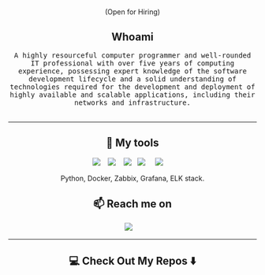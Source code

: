 
<h1 align="center"> </h1>
<p align="center"> (Open for Hiring)</p>

<h2 align="center">Whoami</h2>
<p align="center">
  <samp>A highly resourceful computer programmer and well-rounded IT professional with over five years of computing experience, possessing expert knowledge of the software development lifecycle and a solid understanding of technologies required for the development and deployment of highly available and scalable applications, including their networks and infrastructure.
  </samp>
  <br> <br>
  <alt="https://github.com/Fasawt">
</p>

<hr>

<h2 align="center"> 🔭 My tools</h2>
<p align="center">
  <img src="https://img.shields.io/badge/docker-%230db7ed.svg?style=for-the-badge&logo=docker&logoColor=white" />&nbsp;&nbsp;&nbsp;
  <img src="https://img.shields.io/badge/Ubuntu-E95420?style=for-the-badge&logo=ubuntu&logoColor=white" />&nbsp;&nbsp;&nbsp;
  <img src="https://img.shields.io/badge/grafana-%23F46800.svg?style=for-the-badge&logo=grafana&logoColor=white" />&nbsp;&nbsp;
  <img src="https://img.shields.io/badge/-ElasticSearch-005571?style=for-the-badge&logo=elasticsearch" />&nbsp;&nbsp;&nbsp;&nbsp;
  <img src="https://img.shields.io/badge/python-3670A0?style=for-the-badge&logo=python&logoColor=ffdd54" />&nbsp;&nbsp;&nbsp;&nbsp;&nbsp;
</p>
<p align="center">Python, Docker, Zabbix, Grafana, ELK stack.</p>

<h2  align="center">📫 Reach me on</h2>
<p align="center">
  <a href="mailto:fasawt@gmail.com?subject=Hello%20Ileri,%20From%20Github"><img src="https://img.shields.io/badge/gmail-%23D14836.svg?&style=for-the-badge&logo=gmail&logoColor=white" /></a>&nbsp;&nbsp;&nbsp;&nbsp;
</p>

<hr>

<h2  align="center">💻 Check Out My Repos ⬇️ </h2>
